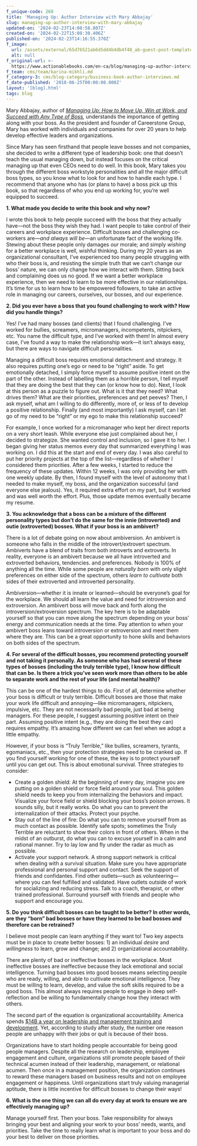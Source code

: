 ```yaml
---
f_unique-code: 268
title: 'Managing Up: Author Interview with Mary Abbajay'
slug: managing-up-author-interview-with-mary-abbajay
updated-on: '2024-02-23T14:08:58.807Z'
created-on: '2024-02-22T15:08:30.406Z'
published-on: '2024-02-23T14:16:55.370Z'
f_image:
  url: /assets/external/65d76521ab6d5dd4b4db4f48_ab-guest-post-template.jpeg
  alt: null
f_original-url: >-
  https://www.actionablebooks.com/en-ca/blog/managing-up-author-interview-with-mary-abbajay/
f_team: cms/team/karina-mikhli.md
f_category-3: cms/blog-category/business-book-author-interviews.md
f_date-published: '2018-06-25T00:00:00.000Z'
layout: '[blog].html'
tags: blog
---
```


Mary Abbajay, author of [_Managing Up: How to Move Up, Win at Work, and Succeed with Any Type of Boss_](https://amzn.to/2MlVo3O)_,_ understands the importance of getting along with your boss. As the president and founder of Careerstone Group, Mary has worked with individuals and companies for over 20 years to help develop effective leaders and organizations.

Since Mary has seen firsthand that people leave bosses and not companies, she decided to write a different type of leadership book: one that doesn’t teach the usual managing down, but instead focuses on the critical managing up that even CEOs need to do well. In this book, Mary takes you through the different boss workstyle personalities and all the major difficult boss types, so you know what to look for and how to handle each type. I recommend that anyone who has (or plans to have) a boss pick up this book, so that regardless of who you end up working for, you’re well equipped to succeed.

**1\. What made you decide to write this book and why now?**

I wrote this book to help people succeed with the boss that they actually have—not the boss they wish they had. I want people to take control of their careers and workplace experience. Difficult bosses and challenging co-workers are—_and always will be_—an unfortunate fact of the working life. Stewing about these people only damages _our_ morale; and simply _wishing_ for a better workplace is well, wishful thinking. During my 20 years as an organizational consultant, I’ve experienced too many people struggling with who their boss is, and resisting the simple truth that we can’t change our boss’ nature, we can only change how we interact with them. Sitting back and complaining does us no good. If we want a better workplace experience, then we need to learn to be more effective in our relationships. It’s time for us to learn how to be empowered followers, to take an active role in managing our careers, ourselves, our bosses, and our experience.

**2\. Did you ever have a boss that you found challenging to work with? How did you handle things?**

Yes! I’ve had many bosses (and clients) that I found challenging. I’ve worked for bullies, screamers, micromanagers, incompetents, nitpickers, etc. You name the difficult type, and I’ve worked with them! In almost every case, I’ve found a way to make the relationship work—it isn’t always easy, but there are ways to navigate difficult personalities.

Managing a difficult boss requires emotional detachment and strategy. It also requires putting one’s ego or need to be “right” aside. To get emotionally detached, I simply force myself to assume positive intent on the part of the other. Instead of labelling them as a horrible person, I tell myself that they are doing the best that they can (or know how to do). Next, I look at this person as a puzzle to figure out. What is it that they need? What drives them? What are their priorities, preferences and pet peeves? Then, I ask myself, what am I willing to do differently, more of, or less of to develop a positive relationship. Finally (and most importantly) I ask myself, can I let go of my need to be “right” or my ego to make this relationship succeed?

For example, I once worked for a micromanager who kept her direct reports on a very short leash. While everyone else just complained about her, I decided to strategize. She wanted control and inclusion, so I gave it to her. I began giving her status memos every day that summarized everything I was working on. I did this at the start and end of every day. I was also careful to put her priority projects at the top of the list—regardless of whether I considered them priorities. After a few weeks, I started to reduce the frequency of these updates. Within 12 weeks, I was only providing her with one weekly update. By then, I found myself with the level of autonomy that I needed to make myself, my boss, and the organization successful (and everyone else jealous). Yes, it required extra effort on my part, but it worked and was well worth the effort. Plus, those update memos eventually became my resume.

**3\. You acknowledge that a boss can be a mixture of the different personality types but don’t do the same for the innie (introverted) and outie (extroverted) bosses. What if your boss is an ambivert?**

There is a lot of debate going on now about ambiversion. An ambivert is someone who falls in the middle of the introvert/extrovert spectrum. Ambiverts have a blend of traits from both introverts and extroverts. In reality, everyone is an ambivert because we all have introverted and extroverted behaviors, tendencies. and preferences. Nobody is 100% of anything all the time. While some people are _naturally born_ with only slight preferences on either side of the spectrum, others _learn to cultivate_ both sides of their extroverted and introverted personality.

Ambiversion—whether it is innate or learned—should be everyone’s goal for the workplace. We should all learn the value and need for introversion and extroversion. An ambivert boss will move back and forth along the introversion/extroversion spectrum. The key here is to be adaptable yourself so that you can move along the spectrum depending on your boss’ energy and communication needs at the time. Pay attention to _when_ your ambivert boss leans toward introversion or extroversion and meet them where they are. This can be a great opportunity to hone skills and behaviors on both sides of the spectrum.

**4\. For several of the difficult bosses, you recommend protecting yourself and not taking it personally. As someone who has had several of these types of bosses (including the truly terrible type), I know how difficult that can be. Is there a trick you’ve seen work more than others to be able to separate work and the rest of your life (and mental health)?**

This can be one of the hardest things to do. First of all, determine whether your boss is difficult or truly terrible. Difficult bosses are those that make your work life difficult and annoying—like micromanagers, nitpickers, impulsive, etc. They are not necessarily bad people, just bad at being managers. For these people, I suggest assuming positive intent on their part. Assuming positive intent (e.g., they are doing the best they can) requires empathy. It’s amazing how different we can feel when we adopt a little empathy.

However, if your boss is “Truly Terrible,” like bullies, screamers, tyrants, egomaniacs, etc., then your protection strategies need to be cranked up. If you find yourself working for one of these, the key is to protect yourself until you can get out. This is about emotional survival. Three strategies to consider:

*   Create a golden shield: At the beginning of every day, imagine you are putting on a golden shield or force field around your soul. This golden shield needs to keep you from internalizing the behaviors and impact. Visualize your force field or shield blocking your boss’s poison arrows. It sounds silly, but it really works. Do what you can to prevent the internalization of their attacks. Protect your psyche.
*   Stay out of the line of fire: Do what you can to remove yourself from as much contact as possible. Identify safe spots; sometimes the Truly Terrible are reluctant to show their colors in front of others. When in the midst of an outburst, do what you can to excuse yourself in a calm and rational manner. Try to lay low and fly under the radar as much as possible.
*   Activate your support network. A strong support network is critical when dealing with a survival situation. Make sure you have appropriate professional and personal support and contact. Seek the support of friends and confidantes. Find other outlets—such as volunteering—where you can feel fulfilled and validated. Have outlets outside of work for socializing and reducing stress. Talk to a coach, therapist, or other trained professional. Surround yourself with friends and people who support and encourage you.

**5\. Do you think difficult bosses can be taught to be better? In other words, are they “born” bad bosses or have they learned to be bad bosses and therefore can be retrained?**

I believe most people can learn anything if they want to! Two key aspects must be in place to create better bosses: 1) an individual _desire_ and _willingness_ to learn, grow and change; and 2) organizational accountability.

There are plenty of bad or ineffective bosses in the workplace. Most ineffective bosses are ineffective because they lack emotional and social intelligence. Turning bad bosses into good bosses means selecting people who are ready, willing, and able to cultivate emotional intelligence. They must be willing to learn, develop, and value the soft skills required to be a good boss. This almost always requires people to engage in deep self-reflection and be willing to fundamentally change how they interact with others.

The second part of the equation is organizational accountability. America spends [$14B a year on leadership and management training and development](https://www.prnewswire.com/news-releases/bersin-by-deloitte-research-shows-us-leadership-development-spending-up-again-14-percent-to-more-than-15-billion-in-2013-259213531.html). Yet, according to study after study, the number one reason people are unhappy with their jobs or quit is because of their boss.

Organizations have to start holding people accountable for being good people managers. Despite all the research on leadership, employee engagement and culture, organizations still promote people based of their technical acumen instead of their leadership, management, or relational acumen. Then once in a management position, the organization continues to reward these managers based on business results and not on employee engagement or happiness. Until organizations start truly valuing managerial aptitude, there is little incentive for difficult bosses to change their ways!

**6\. What is the one thing we can all do every day at work to ensure we are effectively managing up?**

Manage yourself first. Then your boss. Take responsibility for always bringing your best and aligning your work to your boss’ needs, wants, and priorities. Take the time to really learn what is important to your boss and do your best to deliver on those priorities.
